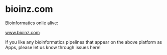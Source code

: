 # bioinz.com
Bioinformatics onlie alive:

<a href="http://47.122.64.75:8501/" target="_blank">www.bioinz.com</a>

If you like any bioinformatics pipelines that appear on the above platform as Apps, please let us know through issues here!

